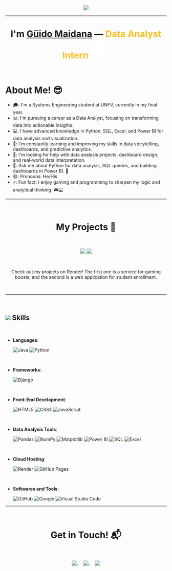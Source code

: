 <p align="center">
  <img src="https://miro.medium.com/max/2048/1*OohqW5DGh9CQS4hLY5FXzA.png" height="230"/>
</p>
<hr>
<h1 align="center">
  I'm <a href="https://github.com/Aryagm">Güido Maidana</a> —
  <span style="color:#FBBF24;">Data Analyst Intern</span>
  <img src="https://github.com/Kathryn-Jie/Kathryn-Jie/blob/main/wave.gif" width="60px"/>
</h1>
<Br>
<h1>About Me! 😎</h1>

- 🎓: I'm a Systems Engineering student at UNFV, currently in my final year.
- 📊: I'm pursuing a career as a Data Analyst, focusing on transforming data into actionable insights.
- 💻: I have advanced knowledge in Python, SQL, Excel, and Power BI for data analysis and visualization.
- 🌱: I'm constantly learning and improving my skills in data storytelling, dashboards, and predictive analytics.
- 🤔: I'm looking for help with data analysis projects, dashboard design, and real-world data interpretation.
- 💬: Ask me about Python for data analysis, SQL queries, and building dashboards in Power BI. 🚀
- 😄: Pronouns: He/His
- ⚡: Fun fact: I enjoy gaming and programming to sharpen my logic and analytical thinking. 🎮💻
  
<hr>
<Br>
<h1 align="center">My Projects 🚀</h1>
<Br>
<p align="center">
    <a href="https://eloboostcarnival-s.onrender.com" target="_blank">
        <img src="https://img.shields.io/badge/EloBoost%20Carnival-%23000000.svg?style=for-the-badge&logo=render&logoColor=white" />
    </a>
    <a href="https://matricula-6a6j.onrender.com/" target="_blank">
        <img src="https://img.shields.io/badge/Matrícula-%23000000.svg?style=for-the-badge&logo=render&logoColor=white" />
    </a>
</p>
<Br>
<p align="center">
    Check out my projects on Render! The first one is a service for gaming boosts, and the second is a web application for student enrollment.
</p>
<Br>
<hr>
<Br>

## <img src="https://media2.giphy.com/media/QssGEmpkyEOhBCb7e1/giphy.gif?cid=ecf05e47a0n3gi1bfqntqmob8g9aid1oyj2wr3ds3mg700bl&rid=giphy.gif" width ="25"><b> Skills</b>
<br>

<p align="center">

- **Languages**:
    
    ![Java](https://img.shields.io/badge/Java-%23FF0000.svg?style=for-the-badge&logo=java&logoColor=white)
    ![Python](https://img.shields.io/badge/Python%20-%2314354C.svg?style=for-the-badge&logo=python&logoColor=white)

<br>  

- **Frameworks**:
    
    ![Django](https://img.shields.io/badge/Django%20-%23092E20.svg?style=for-the-badge&logo=django&logoColor=white)

<br>   
    
- **Front-End Development**:

   ![HTML5](https://img.shields.io/badge/HTML5%20-%23E34F26.svg?style=for-the-badge&logo=html5&logoColor=white)
   ![CSS3](https://img.shields.io/badge/CSS%20-%231572B6.svg?style=for-the-badge&logo=css3&logoColor=white)
   ![JavaScript](https://img.shields.io/badge/JavaScript%20-%23F7DF1E.svg?style=for-the-badge&logo=javascript&logoColor=black)

<br>

- **Data Analysis Tools**:

   ![Pandas](https://img.shields.io/badge/Pandas-%23150458.svg?style=for-the-badge&logo=pandas&logoColor=white)
   ![NumPy](https://img.shields.io/badge/NumPy-%23013243.svg?style=for-the-badge&logo=numpy&logoColor=white)
   ![Matplotlib](https://img.shields.io/badge/Matplotlib-%230C4B8E.svg?style=for-the-badge&logo=matplotlib&logoColor=white)
   ![Power BI](https://img.shields.io/badge/Power%20BI-F2C811.svg?style=for-the-badge&logo=powerbi&logoColor=black)
   ![SQL](https://img.shields.io/badge/SQL-%2300C7B7.svg?style=for-the-badge&logo=mysql&logoColor=white)
   ![Excel](https://img.shields.io/badge/Excel-217346.svg?style=for-the-badge&logo=microsoft-excel&logoColor=white)

<br>

- **Cloud Hosting**:

    ![Render](https://img.shields.io/badge/Render-%23000000.svg?style=for-the-badge&logo=render&logoColor=white)
    ![GitHub Pages](https://img.shields.io/badge/GitHub%20Pages-%23327FC7.svg?style=for-the-badge&logo=github&logoColor=white)
    
<br>

- **Softwares and Tools**:

    ![GitHub](https://img.shields.io/badge/github-%23121011.svg?style=for-the-badge&logo=github&logoColor=white)
    ![Google](https://img.shields.io/badge/google-%234285F4.svg?style=for-the-badge&logo=google&logoColor=white)
    ![Visual Studio Code](https://img.shields.io/badge/Visual%20Studio%20Code-0078d7.svg?style=for-the-badge&logo=visual-studio-code&logoColor=white)

</p>

</p>
<hr>
<Br>
<h1 align="center">Get in Touch! 📬</h1>
<br>
<p align="center">
  <a href="mailto:g7idomai1234@gmail.com" target="_blank">
    <img align="center" src="https://img.shields.io/badge/g7idomai1234@gmail.com-D14836?style=for-the-badge&logo=gmail&logoColor=white" />
  </a>
  &nbsp;&nbsp;&nbsp;
  <a href="https://wa.me/51980503569" target="_blank">
    <img align="center" src="https://img.shields.io/badge/WhatsApp-25D366?style=for-the-badge&logo=whatsapp&logoColor=white" />
  </a>
  &nbsp;&nbsp;&nbsp;
  <a href="https://www.linkedin.com/in/güido-maidana/" target="_blank">
    <img align="center" src="https://img.shields.io/badge/LinkedIn-0077B5?style=for-the-badge&logo=linkedin&logoColor=white" />
  </a>
</p>
<br>
